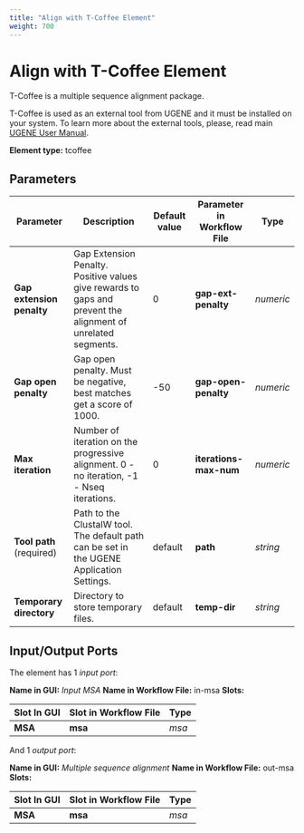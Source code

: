 ```yaml
---
title: "Align with T-Coffee Element"
weight: 700
---
```


# Align with T-Coffee Element

T-Coffee is a multiple sequence alignment package.

T-Coffee is used as an external tool from UGENE and it must be installed on your system. To learn more about the
external tools, please, read main [UGENE User Manual](http://ugene.unipro.ru/documentation.html).

**Element type:** tcoffee

## Parameters

| Parameter                 | Description                                                                                                  | Default value | Parameter in Workflow File | Type      |
|---------------------------|--------------------------------------------------------------------------------------------------------------|---------------|----------------------------|-----------|
| **Gap extension penalty** | Gap Extension Penalty. Positive values give rewards to gaps and prevent the alignment of unrelated segments. | 0             | **gap-ext-penalty**        | _numeric_ |
| **Gap open penalty**      | Gap open penalty. Must be negative, best matches get a score of 1000.                                        | -50           | **gap-open-penalty**       | _numeric_ |
| **Max iteration**         | Number of iteration on the progressive alignment. 0 - no iteration, -1 - Nseq iterations.                    | 0             | **iterations-max-num**     | _numeric_ |
| **Tool path** (required)  | Path to the ClustalW tool. The default path can be set in the UGENE Application Settings.                    | default       | **path**                   | _string_  |
| **Temporary directory**   | Directory to store temporary files.                                                                          | default       | **temp-dir**               | _string_  |

## Input/Output Ports

The element has 1 _input port_:

**Name in GUI:** _Input MSA_
**Name in Workflow File:** in-msa
**Slots:**

| Slot In GUI | Slot in Workflow File | Type  |
|-------------|-----------------------|-------|
| **MSA**     | **msa**               | _msa_ |

And 1 _output port_:

**Name in GUI:** _Multiple sequence alignment_
**Name in Workflow File:** out-msa
**Slots:**

| Slot In GUI | Slot in Workflow File | Type  |
|-------------|-----------------------|-------|
| **MSA**     | **msa**               | _msa_ |
